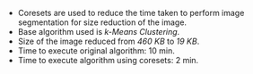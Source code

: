 * Coresets are used to reduce the time taken to perform image segmentation for size reduction of the image.
* Base algorithm used is *k-Means Clustering*.
* Size of the image reduced from *460 KB* to *19 KB*.
* Time to execute original algorithm: 10 min.
* Time to execute algorithm using coresets: 2 min.
